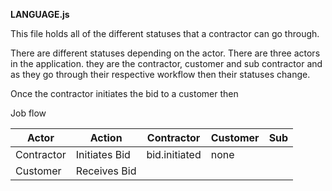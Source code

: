 **LANGUAGE.js**

This file holds all of the different statuses that a contractor can go through.

There are different statuses depending on the actor. There are three actors in the 
application. they are the contractor, customer and sub contractor and as they go through
their respective workflow then their statuses change.

Once the contractor initiates the bid to a customer then

Job flow

|Actor|Action| Contractor | Customer | Sub |
|-----|------|------------|----------|-----|
|Contractor|Initiates Bid|bid.initiated|none|
|Customer|Receives Bid|


